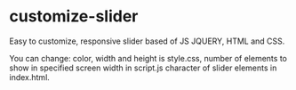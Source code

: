 # customize-slider
Easy to customize, responsive slider based of JS JQUERY, HTML and CSS.

You can change: 
color, width and height is style.css,
number of elements to show in specified screen width in script.js
character of slider elements in index.html.
